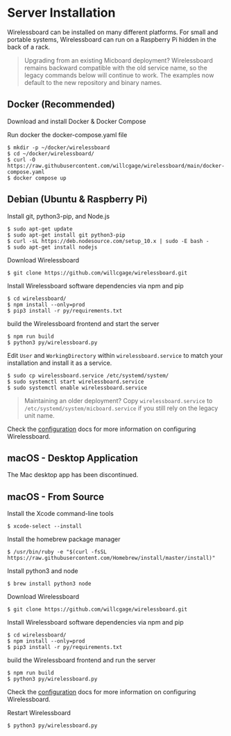 # Server Installation
Wirelessboard can be installed on many different platforms.  For small and portable systems, Wirelessboard can run on a Raspberry Pi hidden in the back of a rack.

> Upgrading from an existing Micboard deployment?  Wirelessboard remains backward compatible with the old service name, so the legacy commands below will continue to work.  The examples now default to the new repository and binary names.

## Docker (Recommended)
Download and install Docker & Docker Compose

Run docker the docker-compose.yaml file
```
$ mkdir -p ~/docker/wirelessboard
$ cd ~/docker/wirelessboard/
$ curl -O https://raw.githubusercontent.com/willcgage/wirelessboard/main/docker-compose.yaml
$ docker compose up
```


## Debian (Ubuntu & Raspberry Pi)
Install git, python3-pip, and Node.js
```
$ sudo apt-get update
$ sudo apt-get install git python3-pip
$ curl -sL https://deb.nodesource.com/setup_10.x | sudo -E bash -
$ sudo apt-get install nodejs
```

Download Wirelessboard
```
$ git clone https://github.com/willcgage/wirelessboard.git
```

Install Wirelessboard software dependencies via npm and pip
```
$ cd wirelessboard/
$ npm install --only=prod
$ pip3 install -r py/requirements.txt
```

build the Wirelessboard frontend and start the server
```
$ npm run build
$ python3 py/wirelessboard.py
```

Edit `User` and `WorkingDirectory` within `wirelessboard.service` to match your installation and install it as a service.
```
$ sudo cp wirelessboard.service /etc/systemd/system/
$ sudo systemctl start wirelessboard.service
$ sudo systemctl enable wirelessboard.service
```
> Maintaining an older deployment? Copy `wirelessboard.service` to `/etc/systemd/system/micboard.service` if you still rely on the legacy unit name.

Check the [configuration](configuration.md) docs for more information on configuring Wirelessboard.

## macOS - Desktop Application
The Mac desktop app has been discontinued.


## macOS - From Source
Install the Xcode command-line tools
```
$ xcode-select --install
```

Install the homebrew package manager
```
$ /usr/bin/ruby -e "$(curl -fsSL https://raw.githubusercontent.com/Homebrew/install/master/install)"
```

Install python3 and node
```
$ brew install python3 node
```

Download Wirelessboard
```
$ git clone https://github.com/willcgage/wirelessboard.git
```

Install Wirelessboard software dependencies via npm and pip
```
$ cd wirelessboard/
$ npm install --only=prod
$ pip3 install -r py/requirements.txt
```

build the Wirelessboard frontend and run the server
```
$ npm run build
$ python3 py/wirelessboard.py
```

Check the [configuration](configuration.md) docs for more information on configuring Wirelessboard.

Restart Wirelessboard
```
$ python3 py/wirelessboard.py
```